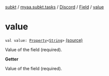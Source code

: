[subkt](../../../index.md) / [myaa.subkt.tasks](../../index.md) / [Discord](../index.md) / [Field](index.md) / [value](./value.md)

# value

`val value: `[`Property`](https://docs.gradle.org/current/javadoc/org/gradle/api/provider/Property.html)`<`[`String`](https://kotlinlang.org/api/latest/jvm/stdlib/kotlin/-string/index.html)`>` [(source)](https://github.com/Myaamori/SubKt/blob/0.1.7/src/main/kotlin/myaa/subkt/tasks/discordtask.kt#L231)

Value of the field (required).

**Getter**

Value of the field (required).

